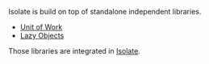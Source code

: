 Isolate is build on top of standalone independent libraries.

- [Unit of Work](../unit-of-work/getting-started.md)
- [Lazy Objects](../lazy-objects/getting-started.md)

Those libraries are integrated in [Isolate](https://github.com/isolate-org/isolate).

